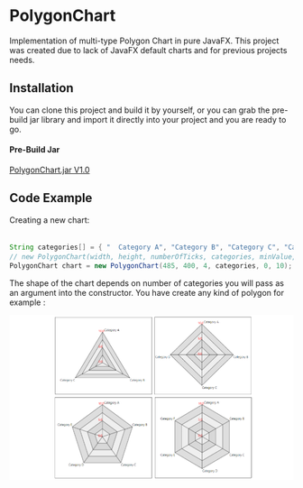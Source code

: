 # PolygonChart

Implementation of multi-type Polygon Chart in pure JavaFX. This project was created due to lack of JavaFX default charts and for previous projects needs.

## Installation

You can clone this project and build it by yourself, or you can grab the pre-build jar library and import it directly into your project and you are ready to go.

#### Pre-Build Jar 
[PolygonChart.jar V1.0](https://github.com/JKostikiadis/PolygonChart/raw/master/build/PolygonChart.jar)

## Code Example

Creating a new chart:

```java

String categories[] = { "  Category A", "Category B", "Category C", "Category D", "Category E", "Category F"};
// new PolygonChart(width, height, numberOfTicks, categories, minValue, maxValue)
PolygonChart chart = new PolygonChart(485, 400, 4, categories, 0, 10);
```

The shape of the chart depends on number of categories you will pass as an argument into the constructor. You have create any kind of polygon for example : 

![Most Of Chart Types ](./preview/ChartTypes.png)


